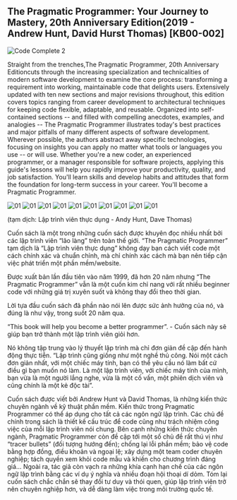 ## The Pragmatic Programmer: Your Journey to Mastery, 20th Anniversary Edition(2019 - Andrew Hunt, David Hurst Thomas) [KB00-002]

![Code Complete 2](../images/KB00-002/Cover.jpg "Code Complete 2")

Straight from the trenches,The Pragmatic Programmer, 20th Anniversary Editioncuts through the increasing specialization and technicalities of modern software development to examine the core process: transforming a requirement into working, maintainable code that delights users. Extensively updated with ten new sections and major revisions throughout, this edition covers topics ranging from career development to architectural techniques for keeping code flexible, adaptable, and reusable.
Organized into self-contained sections -- and filled with compelling anecdotes, examples, and analogies -- The Pragmatic Programmer illustrates today's best practices and major pitfalls of many different aspects of software development. Wherever possible, the authors abstract away specific technologies, focusing on insights you can apply no matter what tools or languages you use -- or will use.
Whether you're a new coder, an experienced programmer, or a manager responsible for software projects, applying this guide's lessons will help you rapidly improve your productivity, quality, and job satisfaction. You'll learn skills and develop habits and attitudes that form the foundation for long-term success in your career. You'll become a Pragmatic Programmer.

![01](../images/KB00-002/01.png "01")
![01](../images/KB00-002/02.png "02")
![01](../images/KB00-002/03.png "03")
![01](../images/KB00-002/04.png "04")
![01](../images/KB00-002/05.png "05")
![01](../images/KB00-002/06.png "01")
![01](../images/KB00-002/07.png "01")
![01](../images/KB00-002/08.png "01")
![01](../images/KB00-002/09.png "01")
![01](../images/KB00-002/10.png "01")

(tạm dịch: Lập trình viên thực dụng - Andy Hunt, Dave Thomas)

Cuốn sách là một trong những cuốn sách được khuyên đọc nhiều nhất bởi các lập trình viên “lão làng” trên toàn thế giới. “The Pragmatic Programmer” tạm dịch là “Lập trình viên thực dụng” không dạy bạn cách viết code một cách chính xác và chuẩn chỉnh, mà chỉ chính xác cách mà bạn nên tiếp cận việc phát triển một phần mềm/website.

Được xuất bản lần đầu tiên vào năm 1999, đã hơn 20 năm nhưng “The Pragmatic Programmer” vẫn là một cuốn kim chỉ nang với rất nhiều beginner code với những giá trị xuyên suốt và không thay đổi theo thời gian.

Lời tựa đầu cuốn sách đã phần nào nói lên được sức ảnh hưởng của nó, và đúng là như vậy, trong suốt 20 năm qua.

“This book will help you become a better programmer”. - Cuốn sách này sẽ giúp bạn trở thành một lập trình viên giỏi hơn.

Nó không tập trung vào lý thuyết lập trình mà chỉ đơn giản đề cập đến hành động thực tiễn. “Lập trình cũng giống như một nghề thủ công. Nói một cách đơn giản nhất, với một chiếc máy tính, bạn có thể yêu cầu nó làm bất cứ điều gì bạn muốn nó làm. Là một lập trình viên, với chiếc máy tính của mình, bạn vừa là một người lắng nghe, vừa là một cố vấn, một phiên dịch viên và cũng chính là một kẻ độc tài”.

Cuốn sách được viết bởi Andrew Hunt và David Thomas, là những kiến thức chuyên ngành về kỹ thuật phần mềm. Kiến thức trong Pragmatic Programmer có thể áp dụng cho tất cả các ngôn ngữ lập trình. Các chủ đề chính trong sách là thiết kế cấu trúc để code cũng như trách nhiệm công việc của mỗi lập trình viên nói chung. Bên cạnh những kiến thức chuyên ngành, Pragmatic Programmer còn đề cập tới một số chủ đề rất thú vị như “tracer bullets” (đối tượng hướng đến); chống lại lỗi phần mềm; bảo vệ code bằng hợp đồng, điều khoản và ngoại lệ; xây dựng một team coder chuyên nghiệp; tách quyền xem khỏi code mẫu và khiến cho chương trình đáng giá… Ngoài ra, tác giả còn vạch ra những khía cạnh hạn chế của các ngôn ngữ lập trình bằng các ví dụ ý nghĩa và nhiều đoạn hội thoại dí dỏm. Tóm lại cuốn sách chắc chắn sẽ thay đổi tư duy và thói quen, giúp lập trình viên trở nên chuyên nghiệp hơn, và dễ dàng làm việc trong môi trường quốc tế.

